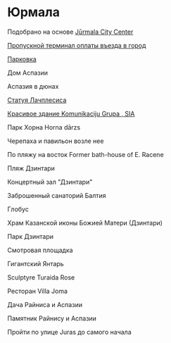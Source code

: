 # Юрмала 

Подобрано на основе [Jūrmala City Center](https://izi.travel/ru/72db-jurmala-city-center/en)

[Пропускной терминал оплаты въезда в город](https://maps.app.goo.gl/7QhyzBDFTubG9BKr5)

[Парковка](https://maps.app.goo.gl/8qpnPZYxh9xKeTdu5)

Дом Аспазии

Аспазия в дюнах

[Статуя Лачплесиса](https://maps.app.goo.gl/Q6RC2ggHwHJxYxYj9)

[Красивое здание Komunikaciju Grupa , SIA](https://maps.app.goo.gl/PkdBMLUCunRrN4J26)

Парк Хорна Horna dārzs

Черепаха и павильон возле нее

По пляжу на восток Former bath-house of E. Racene

Пляж Дзинтари

Концертный зал "Дзинтари"

Заброшенный санаторий Балтия

Глобус

Храм Казанской иконы Божией Матери (Дзинтари)

Парк Дзинтари

Смотровая площадка

Гигантский Янтарь

Sculptyre Turaida Rose

Ресторан Villa Joma

Дача Райниса и Аспазии

Памятник Райнису и Аспазии

Пройти по улице Juras до самого начала
